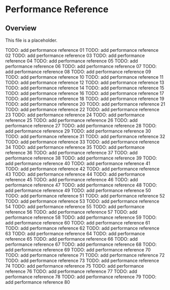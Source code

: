 # Performance Reference

## Overview

This file is a placeholder.

TODO: add performance reference 01 TODO: add performance reference 02 TODO: add
performance reference 03 TODO: add performance reference 04 TODO: add
performance reference 05 TODO: add performance reference 06 TODO: add
performance reference 07 TODO: add performance reference 08 TODO: add
performance reference 09 TODO: add performance reference 10 TODO: add
performance reference 11 TODO: add performance reference 12 TODO: add
performance reference 13 TODO: add performance reference 14 TODO: add
performance reference 15 TODO: add performance reference 16 TODO: add
performance reference 17 TODO: add performance reference 18 TODO: add
performance reference 19 TODO: add performance reference 20 TODO: add
performance reference 21 TODO: add performance reference 22 TODO: add
performance reference 23 TODO: add performance reference 24 TODO: add
performance reference 25 TODO: add performance reference 26 TODO: add
performance reference 27 TODO: add performance reference 28 TODO: add
performance reference 29 TODO: add performance reference 30 TODO: add
performance reference 31 TODO: add performance reference 32 TODO: add
performance reference 33 TODO: add performance reference 34 TODO: add
performance reference 35 TODO: add performance reference 36 TODO: add
performance reference 37 TODO: add performance reference 38 TODO: add
performance reference 39 TODO: add performance reference 40 TODO: add
performance reference 41 TODO: add performance reference 42 TODO: add
performance reference 43 TODO: add performance reference 44 TODO: add
performance reference 45 TODO: add performance reference 46 TODO: add
performance reference 47 TODO: add performance reference 48 TODO: add
performance reference 49 TODO: add performance reference 50 TODO: add
performance reference 51 TODO: add performance reference 52 TODO: add
performance reference 53 TODO: add performance reference 54 TODO: add
performance reference 55 TODO: add performance reference 56 TODO: add
performance reference 57 TODO: add performance reference 58 TODO: add
performance reference 59 TODO: add performance reference 60 TODO: add
performance reference 61 TODO: add performance reference 62 TODO: add
performance reference 63 TODO: add performance reference 64 TODO: add
performance reference 65 TODO: add performance reference 66 TODO: add
performance reference 67 TODO: add performance reference 68 TODO: add
performance reference 69 TODO: add performance reference 70 TODO: add
performance reference 71 TODO: add performance reference 72 TODO: add
performance reference 73 TODO: add performance reference 74 TODO: add
performance reference 75 TODO: add performance reference 76 TODO: add
performance reference 77 TODO: add performance reference 78 TODO: add
performance reference 79 TODO: add performance reference 80
